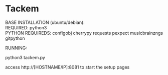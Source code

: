 # Tackem

BASE INSTALLATION (ubuntu/debian):  
REQUIRED: python3  
PYTHON REQUIREDS: configobj cherrypy requests pexpect musicbrainzngs gitpython  
  
RUNNING:  
  
python3 tackem.py  
  
access http://[HOSTNAME/IP]:8081 to start the setup pages  